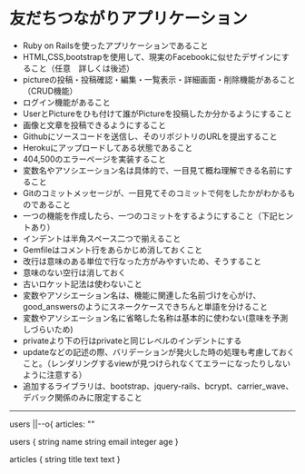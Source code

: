 # 友だちつながりアプリケーション
- Ruby on Railsを使ったアプリケーションであること
- HTML,CSS,bootstrapを使用して、現実のFacebookに似せたデザインにすること（任意　詳しくは後述）
- pictureの投稿・投稿確認・編集・一覧表示・詳細画面・削除機能があること（CRUD機能）
- ログイン機能があること
- UserとPictureをひも付けて誰がPictureを投稿したか分かるようにすること
- 画像と文章を投稿できるようにすること
- Githubにソースコードを送信し、そのリポジトリのURLを提出すること
- Herokuにアップロードしてある状態であること
- 404,500のエラーページを実装すること
- 変数名やアソシエーション名は具体的で、一目見て概ね理解できる名前にすること
- Gitのコミットメッセージが、一目見てそのコミットで何をしたかがわかるものであること
- 一つの機能を作成したら、一つのコミットをするようにすること（下記ヒントあり）
- インデントは半角スペース二つで揃えること
- Gemfileはコメント行をあらかじめ消しておくこと
- 改行は意味のある単位で行なった方がみやすいため、そうすること
- 意味のない空行は消しておく
- 古いロケット記法は使わないこと
- 変数やアソシエーション名は、機能に関連した名前づけを心がけ、good_answersのようにスネークケースできちんと単語を分けること
- 変数やアソシエーション名に省略した名称は基本的に使わない(意味を予測しづらいため)
- privateより下の行はprivateと同じレベルのインデントにする
- updateなどの記述の際、バリデーションが発火した時の処理も考慮しておくこと。（レンダリングするviewが見つけられなくてエラーになったりしないように注意する）
- 追加するライブラリは、bootstrap、jquery-rails、bcrypt、carrier_wave、デバック関係のみに限定すること




***


users ||--o{ articles: ""

users {
  string name
  string email
  integer age
}

articles {
  string title
  text text
}




